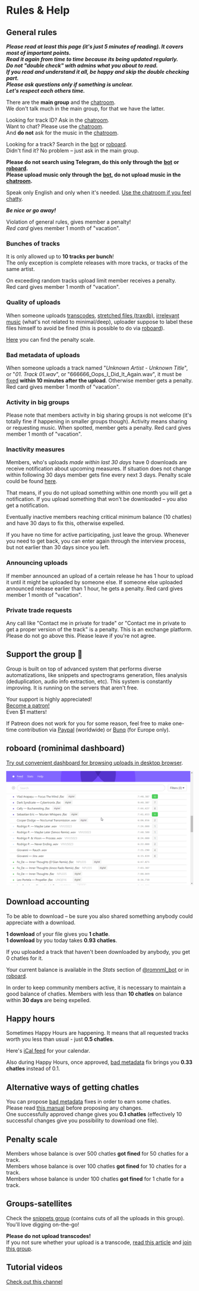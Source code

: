 # Rules & Help

## General rules

_**Please read at least this page \(it's just 5 minutes of reading\). It covers most of important points.  
Read it again from time to time because its being updated regularly.  
Do not "double check" with admins what you about to read.  
If you read and understand it all, be happy and skip the double checking part.  
Please ask questions only if something is unclear.  
Let's respect each others time.**_

There are the **main group** and the [chatroom](https://t.me/romnml).  
We don't talk much in the main group, for that we have the latter.

Looking for track ID? Ask in the [chatroom](https://t.me/romnml).  
Want to chat? Please use the [chatroom](https://t.me/romnml).  
And **do not** ask for the music in the [chatroom](https://t.me/romnml).

Looking for a track? Search in the [bot](https://t.me/romnml_bot) or [roboard](https://roboard.rv7.ru/).  
Didn't find it? No problem – just ask in the main group.

**Please do not search using Telegram, do this only through the** [**bot**](https://t.me/romnml_bot) **or** [**roboard**](https://roboard.rv7.ru/)**.  
Please upload music only through the** [**bot**](https://t.me/romnml_bot)**, do not upload music in the** [**chatroom**](https://t.me/romnml)**.**

Speak only English and only when it's needed. [Use the chatroom if you feel chatty](https://t.me/romnml).

_**Be nice or go away!**_

Violation of general rules, gives member a penalty!  
_Red card_ gives member 1 month of "vacation".

### Bunches of tracks

It is only allowed up to **10 tracks per bunch**!  
The only exception is complete releases with more tracks, or tracks of the same artist.

On exceeding random tracks upload limit member receives a penalty.  
Red card gives member 1 month of "vacation".

### Quality of uploads

When someone uploads [transcodes](audio-stuff/transcodes-and-spectral-analysis/#transcodes), [stretched files \(traxdb\)](group-stuff/how-to-fill-in-upload-with-correct-meta-data/labeling-uploads.md#stretched), [irrelevant music](https://romnml.rv7.ru/?irrelevant=true) \(what's not related to minimal/deep\), uploader suppose to label these files himself to avoid be fined \(this is possible to do via [roboard](https://roboard.rv7.ru/)\).

[Here](./#penalty-scale) you can find the penalty scale. 

### Bad metadata of uploads

When someone uploads a track named "_Unknown Artist - Unknown Title_", or "_01. Track 01.wav_", or "666666\_Oops\_I\_Did\_It\_Again.wav", it must be [fixed](group-stuff/how-to-fill-in-upload-with-correct-meta-data/) **within 10 minutes after the upload**. Otherwise member gets a penalty. Red card gives member 1 month of "vacation".

### Activity in big groups

Please note that members activity in big sharing groups is not welcome \(it's totally fine if happening in smaller groups though\). Activity means sharing or requesting music. When spotted, member gets a penalty. Red card gives member 1 month of "vacation".

### Inactivity measures

Members, who's uploads _made within last 30 days_ have 0 downloads are receive notification about upcoming measures. If situation does not change within following 30 days member gets fine every next 3 days. Penalty scale could be found [here](./#penalty-scale).

That means, if you do not upload something within one month you will get a notification. If you upload something that won't be downloaded – you also get a notification.

Eventually inactive members reaching critical minimum balance \(10 chatles\) and have 30 days to fix this, otherwise expelled.

If you have no time for active participating, just leave the group. Whenever you need to get back, you can enter again through the interview process, but not earlier than 30 days since you left.

### Announcing uploads

If member announced an upload of a certain release he has 1 hour to upload it until it might be uploaded by someone else. If someone else uploaded announced release earlier than 1 hour, he gets a penalty. Red card gives member 1 month of "vacation".

### Private trade requests

Any call like "Contact me in private for trade" or "Contact me in private to get a proper version of the track" is a penalty. This is an exchange platform. Please do not go above this. Please leave if you're not agree.

## Support the group 🙏

Group is built on top of advanced system that performs diverse automatizations, like snippets and spectrograms generation, files analysis \(deduplication, audio info extraction, etc\). This system is constantly improving. It is running on the servers that aren't free.

Your support is highly appreciated!  
[Become a patron!](https://patreon.com/rominimal)  
Even $1 matters!

If Patreon does not work for you for some reason, feel free to make one-time contribution via [Paypal](https://paypal.me/uoziod/5) \(worldwide\) or [Bunq](https://bunq.me/uoziod/5) \(for Europe only\).

## roboard \(rominimal dashboard\)

[Try out convenient dashboard for browsing uploads in desktop browser](https://roboard.rv7.ru/).

![](.gitbook/assets/ajaahgl1dp.gif)

## Download accounting

To be able to download – be sure you also shared something anybody could appreciate with a download.

**1 download** of your file gives you **1 chatle**.  
**1 download** by you today takes **0.93 chatles**.

If you uploaded a track that haven't been downloaded by anybody, you get 0 chatles for it.

Your current balance is available in the _Stats_ section of [@romnml\_bot](https://t.me/romnml_bot) or in [roboard](https://romnml.rv7.ru/).

In order to keep community members active, it is necessary to maintain a good balance of chatles. Members with less than **10 chatles** on balance within **30 days** are being expelled.

## Happy hours

Sometimes Happy Hours are happening. It means that all requested tracks worth you less than usual - just **0.5 chatles**.

Here's [iCal feed](webcal://p59-caldav.icloud.com/published/2/MTA1NzA4MzE5MDEwNTcwOByVOK82283DPQeKNpGhMsQIiuLqDnJJlYucWHqDNYR2SA9CDfXeiUPi2MjJFKpvNQ97x-ZsyCe18yafEawXG9o) for your calendar.

Also during Happy Hours, once approved, [bad metadata](https://romnml.rv7.ru/?badTagged=true) fix brings you **0.33 chatles** instead of 0.1.

## Alternative ways of getting chatles

You can propose [bad metadata](https://roboard.rv7.ru/?needsFix=true) fixes in order to earn some chatles.  
Please read [this manual](group-stuff/how-to-fill-in-upload-with-correct-meta-data/) before proposing any changes.  
One successfully approved change gives you **0.1 chatles** \(effectively 10 successful changes give you possibility to download one file\).

## Penalty scale

Members whose balance is over 500 chatles **got fined** for 50 chatles for a track.  
Members whose balance is over 100 chatles **got fined** for 10 chatles for a track.  
Members whose balance is under 100 chatles **got fined** for 1 chatle for a track.

## Groups-satellites

Check the [snippets group](https://t.me/joinchat/RiSihDxUpKhFEWnx) \(contains cuts of all the uploads in this group\).  
You'll love digging on-the-go!

**Please do not upload transcodes!**  
If you not sure whether your upload is a transcode, [read this article](audio-stuff/transcodes-and-spectral-analysis/) and [join this group](https://t.me/joinchat/ATDwrFDxDvSammrC82ihrg).

## Tutorial videos

[Check out this channel](https://t.me/joinchat/AAAAAFdd1a1IiM9jHyWDsw)

